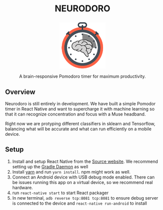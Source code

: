 # <p align="center">NEURODORO</p>

<p align="center">
    <img alt="babel" src="images/logo_final.png/" width="150">
</p>
<p align="center">
A brain-responsive Pomodoro timer for maximum productivity.
</p>

## Overview

Neurodoro is still entirely in development. We have built a simple Pomodor timer in React Native and want to supercharge it with machine learning so that it can recognize concentration and focus with a Muse headband.

Right now we are protyping different classifiers in sklearn and Tensorflow, balancing what will be accurate and what can run efficiently on a mobile device.

## Setup

1. Install and setup React Native from the [Source website](https://facebook.github.io/react-native/docs/getting-started.html). We recommend setting up the [Gradle Daemon](https://docs.gradle.org/2.9/userguide/gradle_daemon.html) as well
2. Install [yarn](https://github.com/yarnpkg/yarn) and run `yarn install`. npm might work as well.
3. Connect an Android device with USB debug mode enabled. There can be issues running this app on a virtual device, so we recommend real hardware.
4. run `react-native start` to start React packager
5. In new terminal, `adb reverse tcp:8081 tcp:8081` to ensure debug server is connected to the device and `react-native run-android` to install
